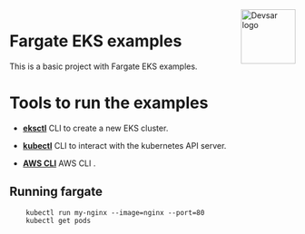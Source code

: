 <img src="https://devsar.s3-sa-east-1.amazonaws.com/logo_emails-02.png" alt="Devsar logo" title="Devsar Talks" align="right" height="96" width="96"/>

# Fargate EKS examples

This is a basic project with Fargate EKS examples.

# Tools to run the examples

- <a href="https://docs.aws.amazon.com/es_es/eks/latest/userguide/eksctl.html#installing-eksctl" target="_blank">**eksctl**</a> CLI to create a new EKS cluster.
- <a href="https://kubernetes.io/docs/tasks/tools/install-kubectl/" target="_blank">**kubectl**</a> CLI to interact with the kubernetes API server.

- <a href="https://docs.aws.amazon.com/es_es/cli/latest/userguide/cli-chap-install.html" target="_blank">**AWS CLI**</a> AWS CLI .



## Running fargate

        kubectl run my-nginx --image=nginx --port=80
        kubectl get pods



